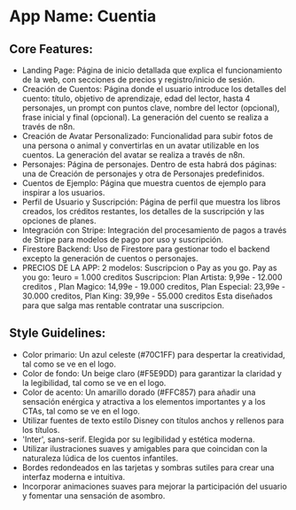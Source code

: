 # **App Name**: Cuentia

## Core Features:

- Landing Page: Página de inicio detallada que explica el funcionamiento de la web, con secciones de precios y registro/inicio de sesión.
- Creación de Cuentos: Página donde el usuario introduce los detalles del cuento: título, objetivo de aprendizaje, edad del lector, hasta 4 personajes, un prompt con puntos clave, nombre del lector (opcional), frase inicial y final (opcional). La generación del cuento se realiza a través de n8n.
- Creación de Avatar Personalizado: Funcionalidad para subir fotos de una persona o animal y convertirlas en un avatar utilizable en los cuentos. La generación del avatar se realiza a través de n8n.
- Personajes: Página de personajes. Dentro de esta habrá dos páginas: una de Creación de personajes y otra de Personajes predefinidos.
- Cuentos de Ejemplo: Página que muestra cuentos de ejemplo para inspirar a los usuarios.
- Perfil de Usuario y Suscripción: Página de perfil que muestra los libros creados, los créditos restantes, los detalles de la suscripción y las opciones de planes.
- Integración con Stripe: Integración del procesamiento de pagos a través de Stripe para modelos de pago por uso y suscripción.
- Firestore Backend: Uso de Firestore para gestionar todo el backend excepto la generación de cuentos o personajes.
- PRECIOS DE LA APP: 2 modelos: Suscripcion o Pay as you go. Pay as you go: 1euro = 1.000 creditos Suscripcion: Plan Artista: 9,99e - 12.000 creditos , Plan Magico: 14,99e - 19.000 creditos, Plan Especial: 23,99e - 30.000 creditos, Plan King: 39,99e - 55.000 creditos  Esta diseñados para que salga mas rentable contratar una suscripcion.

## Style Guidelines:

- Color primario: Un azul celeste (#70C1FF) para despertar la creatividad, tal como se ve en el logo.
- Color de fondo: Un beige claro (#F5E9DD) para garantizar la claridad y la legibilidad, tal como se ve en el logo.
- Color de acento: Un amarillo dorado (#FFC857) para añadir una sensación enérgica y atractiva a los elementos importantes y a los CTAs, tal como se ve en el logo.
- Utilizar fuentes de texto estilo Disney con títulos anchos y rellenos para los títulos.
- 'Inter', sans-serif. Elegida por su legibilidad y estética moderna.
- Utilizar ilustraciones suaves y amigables para que coincidan con la naturaleza lúdica de los cuentos infantiles.
- Bordes redondeados en las tarjetas y sombras sutiles para crear una interfaz moderna e intuitiva.
- Incorporar animaciones suaves para mejorar la participación del usuario y fomentar una sensación de asombro.
